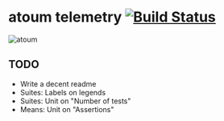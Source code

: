 # atoum telemetry [![Build Status](https://travis-ci.org/atoum/telemetry.svg?branch=master)](https://travis-ci.org/atoum/telemetry)

![atoum](http://downloads.atoum.org/images/logo.png)

## TODO

* Write a decent readme
* Suites: Labels on legends
* Suites: Unit on "Number of tests"
* Means: Unit on "Assertions"
